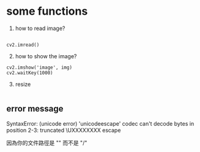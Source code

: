 # some functions
1. how to read image?

```pyhton 

cv2.imread()

```

2. how to show the image?

```pyhton
cv2.imshow('image', img)
cv2.waitKey(1000)

```

3. resize

```pyhton

```

## error message

SyntaxError: (unicode error) 'unicodeescape' codec can't decode bytes in position 2-3: truncated \UXXXXXXXX escape

因為你的文件路徑是 "\" 而不是 "/"



